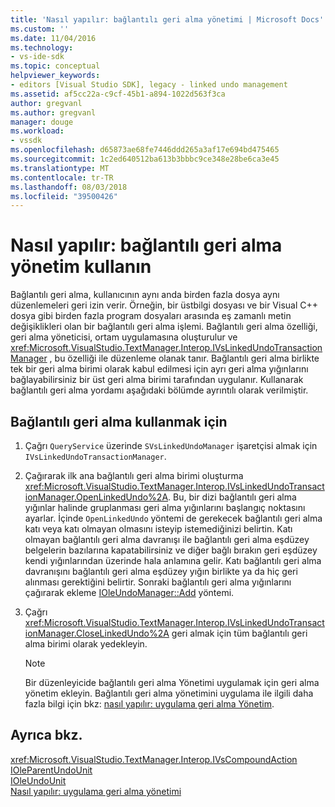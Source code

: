 ```yaml
---
title: 'Nasıl yapılır: bağlantılı geri alma yönetimi | Microsoft Docs'
ms.custom: ''
ms.date: 11/04/2016
ms.technology:
- vs-ide-sdk
ms.topic: conceptual
helpviewer_keywords:
- editors [Visual Studio SDK], legacy - linked undo management
ms.assetid: af5cc22a-c9cf-45b1-a894-1022d563f3ca
author: gregvanl
ms.author: gregvanl
manager: douge
ms.workload:
- vssdk
ms.openlocfilehash: d65873ae68fe7446ddd265a3af17e694bd475465
ms.sourcegitcommit: 1c2ed640512ba613b3bbbc9ce348e28be6ca3e45
ms.translationtype: MT
ms.contentlocale: tr-TR
ms.lasthandoff: 08/03/2018
ms.locfileid: "39500426"
---
```

# <a name="how-to-use-linked-undo-management"></a>Nasıl yapılır: bağlantılı geri alma yönetim kullanın
Bağlantılı geri alma, kullanıcının aynı anda birden fazla dosya aynı düzenlemeleri geri izin verir. Örneğin, bir üstbilgi dosyası ve bir Visual C++ dosya gibi birden fazla program dosyaları arasında eş zamanlı metin değişiklikleri olan bir bağlantılı geri alma işlemi. Bağlantılı geri alma özelliği, geri alma yöneticisi, ortam uygulamasına oluşturulur ve <xref:Microsoft.VisualStudio.TextManager.Interop.IVsLinkedUndoTransactionManager> , bu özelliği ile düzenleme olanak tanır. Bağlantılı geri alma birlikte tek bir geri alma birimi olarak kabul edilmesi için ayrı geri alma yığınlarını bağlayabilirsiniz bir üst geri alma birimi tarafından uygulanır. Kullanarak bağlantılı geri alma yordamı aşağıdaki bölümde ayrıntılı olarak verilmiştir.  
  
## <a name="to-use-linked-undo"></a>Bağlantılı geri alma kullanmak için  
  
1.  Çağrı `QueryService` üzerinde `SVsLinkedUndoManager` işaretçisi almak için `IVsLinkedUndoTransactionManager`.  
  
2.  Çağırarak ilk ana bağlantılı geri alma birimi oluşturma <xref:Microsoft.VisualStudio.TextManager.Interop.IVsLinkedUndoTransactionManager.OpenLinkedUndo%2A>. Bu, bir dizi bağlantılı geri alma yığınlar halinde gruplanması geri alma yığınlarını başlangıç noktasını ayarlar. İçinde `OpenLinkedUndo` yöntemi de gerekecek bağlantılı geri alma katı veya katı olmayan olmasını isteyip istemediğinizi belirtin. Katı olmayan bağlantılı geri alma davranışı ile bağlantılı geri alma eşdüzey belgelerin bazılarına kapatabilirsiniz ve diğer bağlı bırakın geri eşdüzey kendi yığınlarından üzerinde hala anlamına gelir. Katı bağlantılı geri alma davranışını bağlantılı geri alma eşdüzey yığın birlikte ya da hiç geri alınması gerektiğini belirtir. Sonraki bağlantılı geri alma yığınlarını çağırarak ekleme [IOleUndoManager::Add](http://msdn.microsoft.com/library/windows/desktop/ms680135) yöntemi.  
  
3.  Çağrı <xref:Microsoft.VisualStudio.TextManager.Interop.IVsLinkedUndoTransactionManager.CloseLinkedUndo%2A> geri almak için tüm bağlantılı geri alma birimi olarak yedekleyin.  
  
    > [!NOTE]
    >  Bir düzenleyicide bağlantılı geri alma Yönetimi uygulamak için geri alma yönetim ekleyin. Bağlantılı geri alma yönetimini uygulama ile ilgili daha fazla bilgi için bkz: [nasıl yapılır: uygulama geri alma Yönetim](../extensibility/how-to-implement-undo-management.md).  
  
## <a name="see-also"></a>Ayrıca bkz.  
 <xref:Microsoft.VisualStudio.TextManager.Interop.IVsCompoundAction>   
 [IOleParentUndoUnit](http://msdn.microsoft.com/library/windows/desktop/ms682151)   
 [IOleUndoUnit](http://msdn.microsoft.com/library/windows/desktop/ms678476)   
 [Nasıl yapılır: uygulama geri alma yönetimi](../extensibility/how-to-implement-undo-management.md)
